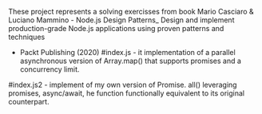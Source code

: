 These project  represents a solving exercisses from 
book Mario Casciaro & Luciano Mammino - Node.js Design Patterns_ Design 
and implement production-grade Node.js applications using proven patterns and techniques
- Packt Publishing (2020)
#index.js - it implementation of a parallel asynchronous version
of Array.map() that supports promises and a concurrency limit.

#index.js2 - implement of my own version of Promise. all() leveraging promises, async/await, he function 
functionally equivalent to its original counterpart.

